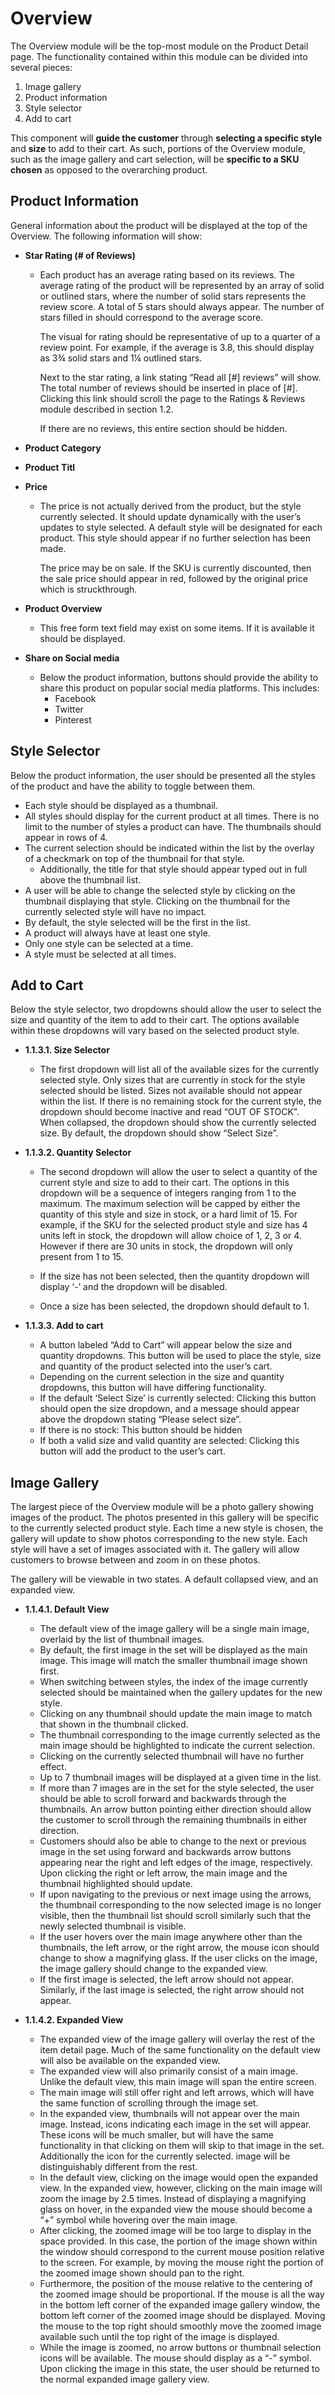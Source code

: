 # Overview

The Overview module will be the top-most module on the Product Detail page. The functionality contained within this module can be divided into several pieces:

1. Image gallery
2. Product information
3. Style selector
4. Add to cart

This component will **guide the customer** through **selecting a specific style** and **size** to add to their cart. As such, portions of the Overview module, such as the image gallery and cart selection, will be **specific to a SKU chosen** as opposed to the overarching product.

## Product Information

General information about the product will be displayed at the top of the Overview. The following information will show:

- **Star Rating (# of Reviews)**

  - Each product has an average rating based on its reviews. The average rating of the product will be represented by an array of solid or outlined stars, where the number of solid stars represents the review score. A total of 5 stars should always appear. The number of stars filled in should correspond to the average score.

    The visual for rating should be representative of up to a quarter of a review point. For example, if the average is 3.8, this should display as 3¾ solid stars and 1¼ outlined stars.

    Next to the star rating, a link stating “Read all [#] reviews” will show. The total number of reviews should be inserted in place of [#]. Clicking this link should scroll the page to the Ratings & Reviews module described in section 1.2.

    If there are no reviews, this entire section should be hidden.

- **Product Category**

- **Product Titl**
- **Price**

  - The price is not actually derived from the product, but the style currently selected. It should update dynamically with the user’s updates to style selected. A default style will be designated for each product. This style should appear if no further selection has been made.

    The price may be on sale. If the SKU is currently discounted, then the sale price should appear in red, followed by the original price which is struckthrough.

- **Product Overview**

  - This free form text field may exist on some items. If it is available it should be displayed.

- **Share on Social media**
  - Below the product information, buttons should provide the ability to share this product on popular social media platforms. This includes:
    - Facebook
    - Twitter
    - Pinterest

## Style Selector

Below the product information, the user should be presented all the styles of the product and have the ability to toggle between them.

- Each style should be displayed as a thumbnail.
- All styles should display for the current product at all times. There is no limit to the number of styles a product can have. The thumbnails should appear in rows of 4.
- The current selection should be indicated within the list by the overlay of a checkmark on top of the thumbnail for that style.
  - Additionally, the title for that style should appear typed out in full above the thumbnail list.
- A user will be able to change the selected style by clicking on the thumbnail displaying that style. Clicking on the thumbnail for the currently selected style will have no impact.
- By default, the style selected will be the first in the list.
- A product will always have at least one style.
- Only one style can be selected at a time.
- A style must be selected at all times.

## Add to Cart

Below the style selector, two dropdowns should allow the user to select the size and quantity of the item to add to their cart. The options available within these dropdowns will vary based on the selected product style.

- **1.1.3.1. Size Selector**

  - The first dropdown will list all of the available sizes for the currently selected style.
    Only sizes that are currently in stock for the style selected should be listed. Sizes not available should not appear within the list. If there is no remaining stock for the current style, the dropdown should become inactive and read “OUT OF STOCK”.
    When collapsed, the dropdown should show the currently selected size.
    By default, the dropdown should show “Select Size”.

- **1.1.3.2. Quantity Selector**

  - The second dropdown will allow the user to select a quantity of the current style and size to add to their cart.
    The options in this dropdown will be a sequence of integers ranging from 1 to the maximum. The maximum selection will be capped by either the quantity of this style and size in stock, or a hard limit of 15. For example, if the SKU for the selected product style and size has 4 units left in stock, the dropdown will allow choice of 1, 2, 3 or 4. However if there are 30 units in stock, the dropdown will only present from 1 to 15.

  - If the size has not been selected, then the quantity dropdown will display ‘-’ and the dropdown will be disabled.
  - Once a size has been selected, the dropdown should default to 1.

- **1.1.3.3. Add to cart**
  - A button labeled “Add to Cart” will appear below the size and quantity dropdowns. This button will be used to place the style, size and quantity of the product selected into the user’s cart.
  - Depending on the current selection in the size and quantity dropdowns, this button will have differing functionality.
  - If the default ‘Select Size’ is currently selected: Clicking this button should open the size dropdown, and a message should appear above the dropdown stating “Please select size”.
  - If there is no stock: This button should be hidden
  - If both a valid size and valid quantity are selected: Clicking this button will add the product to the user’s cart.

## Image Gallery

The largest piece of the Overview module will be a photo gallery showing images of the product. The photos presented in this gallery will be specific to the currently selected product style. Each time a new style is chosen, the gallery will update to show photos corresponding to the new style. Each style will have a set of images associated with it. The gallery will allow customers to browse between and zoom in on these photos.

The gallery will be viewable in two states. A default collapsed view, and an expanded view.

- **1.1.4.1. Default View**

  - The default view of the image gallery will be a single main image, overlaid by the list of thumbnail images.
  - By default, the first image in the set will be displayed as the main image. This image will match the smaller thumbnail image shown first.
  - When switching between styles, the index of the image currently selected should be maintained when the gallery updates for the new style.
  - Clicking on any thumbnail should update the main image to match that shown in the thumbnail clicked.
  - The thumbnail corresponding to the image currently selected as the main image should be highlighted to indicate the current selection.
  - Clicking on the currently selected thumbnail will have no further effect.
  - Up to 7 thumbnail images will be displayed at a given time in the list.
  - If more than 7 images are in the set for the style selected, the user should be able to scroll forward and backwards through the thumbnails. An arrow button pointing either direction should allow the customer to scroll through the remaining thumbnails in either direction.
  - Customers should also be able to change to the next or previous image in the set using forward and backwards arrow buttons appearing near the right and left edges of the image, respectively. Upon clicking the right or left arrow, the main image and the thumbnail highlighted should update.
  - If upon navigating to the previous or next image using the arrows, the thumbnail corresponding to the now selected image is no longer visible, then the thumbnail list should scroll similarly such that the newly selected thumbnail is visible.
  - If the user hovers over the main image anywhere other than the thumbnails, the left arrow, or the right arrow, the mouse icon should change to show a magnifying glass. If the user clicks on the image, the image gallery should change to the expanded view.
  - If the first image is selected, the left arrow should not appear. Similarly, if the last image is selected, the right arrow should not appear.

- **1.1.4.2. Expanded View**
  - The expanded view of the image gallery will overlay the rest of the item detail page. Much of the same functionality on the default view will also be available on the expanded view.
  - The expanded view will also primarily consist of a main image. Unlike the default view, this main image will span the entire screen.
  - The main image will still offer right and left arrows, which will have the same function of scrolling through the image set.
  - In the expanded view, thumbnails will not appear over the main image. Instead, icons indicating each image in the set will appear. These icons will be much smaller, but will have the same functionality in that clicking on them will skip to that image in the set. Additionally the icon for the currently selected. image will be distinguishably different from the rest.
  - In the default view, clicking on the image would open the expanded view. In the expanded view, however, clicking on the main image will zoom the image by 2.5 times. Instead of displaying a magnifying glass on hover, in the expanded view the mouse should become a “+” symbol while hovering over the main image.
  - After clicking, the zoomed image will be too large to display in the space provided. In this case, the portion of the image shown within the window should correspond to the current mouse position relative to the screen. For example, by moving the mouse right the portion of the zoomed image shown should pan to the right.
  - Furthermore, the position of the mouse relative to the centering of the zoomed image should be proportional. If the mouse is all the way in the bottom left corner of the expanded image gallery window, the bottom left corner of the zoomed image should be displayed. Moving the mouse to the top right should smoothly move the zoomed image available such until the top right of the image is displayed.
  - While the image is zoomed, no arrow buttons or thumbnail selection icons will be available. The mouse should display as a “-” symbol. Upon clicking the image in this state, the user should be returned to the normal expanded image gallery view.
